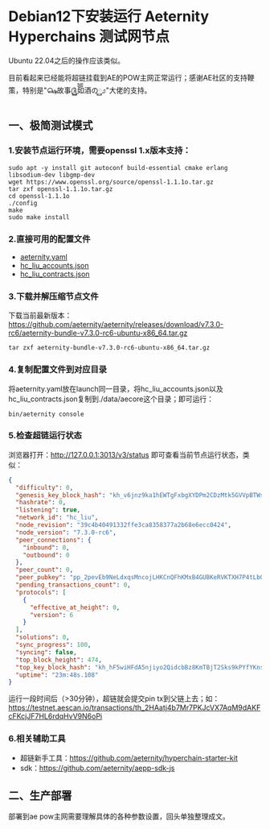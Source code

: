 # Debian12下安装运行 Aeternity Hyperchains 测试网节点
Ubuntu 22.04之后的操作应该类似。

目前看起来已经能将超链挂载到AE的POW主网正常运行；感谢AE社区的支持鞭策，特别是"௸故事༊ོོོ࿆如酒の࿆೨"大佬的支持。

## 一、极简测试模式
### 1.安装节点运行环境，需要openssl 1.x版本支持：
```shell
sudo apt -y install git autoconf build-essential cmake erlang libsodium-dev libgmp-dev
wget https://www.openssl.org/source/openssl-1.1.1o.tar.gz
tar zxf openssl-1.1.1o.tar.gz
cd openssl-1.1.1o
./config
make
sudo make install
```
### 2.直接可用的配置文件
- [aeternity.yaml](./aeternity.yaml)
- [hc_liu_accounts.json](./hc_liu_accounts.json)
- [hc_liu_contracts.json](./hc_liu_contracts.json)

### 3.下载并解压缩节点文件
下载当前最新版本：https://github.com/aeternity/aeternity/releases/download/v7.3.0-rc6/aeternity-bundle-v7.3.0-rc6-ubuntu-x86_64.tar.gz

```shell
tar zxf aeternity-bundle-v7.3.0-rc6-ubuntu-x86_64.tar.gz
```

### 4.复制配置文件到对应目录
将aeternity.yaml放在launch同一目录，将hc_liu_accounts.json以及hc_liu_contracts.json复制到./data/aecore这个目录；即可运行：
```shell
bin/aeternity console
```

### 5.检查超链运行状态
浏览器打开：http://127.0.0.1:3013/v3/status
即可查看当前节点运行状态，类似：
```json
{
  "difficulty": 0,
  "genesis_key_block_hash": "kh_v6jnz9ka1hEWTgFxbgXYDPm2CDzMtk5GVVpBTWs8ykt4BGKZP",
  "hashrate": 0,
  "listening": true,
  "network_id": "hc_liu",
  "node_revision": "39c4b40491332ffe3ca8358377a2b68e6ecc0424",
  "node_version": "7.3.0-rc6",
  "peer_connections": {
    "inbound": 0,
    "outbound": 0
  },
  "peer_count": 0,
  "peer_pubkey": "pp_2pevEb9NeLdxqsMncojLHKCnQFhKMxB4GUBKeRVKTXH7P4tLbQ",
  "pending_transactions_count": 0,
  "protocols": [
    {
      "effective_at_height": 0,
      "version": 6
    }
  ],
  "solutions": 0,
  "sync_progress": 100,
  "syncing": false,
  "top_block_height": 474,
  "top_key_block_hash": "kh_hF5wiHFdA5njiyo2QidcbBz8KmTBjT2Sks9kPYfYKnsg7Q4Qo",
  "uptime": "23m:48s.108"
}
```

运行一段时间后（>30分钟），超链就会提交pin tx到父链上去；如：https://testnet.aescan.io/transactions/th_2HAatj4b7Mr7PKJcVX7AqM9dAKFcFKcjJF7HL6rdqHvV9N6oPi

### 6.相关辅助工具
- 超链新手工具：https://github.com/aeternity/hyperchain-starter-kit
- sdk：https://github.com/aeternity/aepp-sdk-js

## 二、生产部署 
部署到ae pow主网需要理解具体的各种参数设置，回头单独整理成文。
